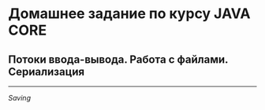 # Домашнее задание по курсу JAVA CORE
## Потоки ввода-вывода. Работа с файлами. Сериализация
***
*Saving*
